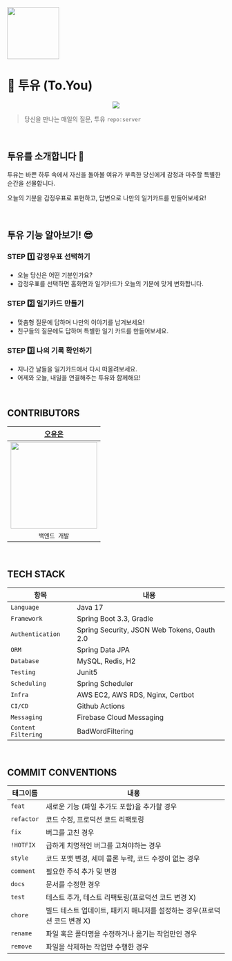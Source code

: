 <img src="https://github.com/user-attachments/assets/80afd469-575a-406e-abad-9feb51a54c1f" width=120 />

# 📮 투유 (To.You)
<p align="center"><img src="https://github.com/user-attachments/assets/d51d6718-a294-4117-b958-844d4ba39020"></p>

> 당신을 만나는 매일의 질문, 투유 `repo:server`

<br>

## 투유를 소개합니다 🙂

투유는 바쁜 하루 속에서 자신을 돌아볼 여유가 부족한 당신에게 감정과 마주할 특별한 순간을 선물합니다.

오늘의 기분을 감정우표로 표현하고, 답변으로 나만의 일기카드를 만들어보세요!

<br>

## 투유 기능 알아보기! 😎
### STEP 1️⃣ 감정우표 선택하기

- 오늘 당신은 어떤 기분인가요?
- 감정우표를 선택하면 홈화면과 일기카드가 오늘의 기분에 맞게 변화합니다.

### STEP 2️⃣ 일기카드 만들기

- 맞춤형 질문에 답하며 나만의 이야기를 남겨보세요!
- 친구들의 질문에도 답하며 특별한 일기 카드를 만들어보세요.

### STEP 3️⃣ 나의 기록 확인하기

- 지나간 날들을 일기카드에서 다시 떠올려보세요.
- 어제와 오늘, 내일을 연결해주는 투유와 함께해요!

<br>

## CONTRIBUTORS
| <div align="center"><a href="https://github.com/yueunfive">오유은</a></div> |
| :---------------------------: |
| [<img src="https://github.com/yueunfive.png" width="200" height="200">](https://github.com/yueunfive) |
|     `백엔드 개발`     |

<br>

## TECH STACK
| 항목                 | 내용                                              |
| ------------------- | ------------------------------------------------ |
| `Language`          | Java 17                                          |
| `Framework`         | Spring Boot 3.3, Gradle                          |
| `Authentication`    | Spring Security, JSON Web Tokens, Oauth 2.0      |
| `ORM`               | Spring Data JPA                                  |
| `Database`          | MySQL, Redis, H2                                 |
| `Testing`           | Junit5                                           |
| `Scheduling`        | Spring Scheduler                                 |
| `Infra`             | AWS EC2, AWS RDS, Nginx, Certbot                 |
| `CI/CD`             | Github Actions                                   |
| `Messaging`         | Firebase Cloud Messaging                         |
| `Content Filtering` | BadWordFiltering                                 |

<br>

## COMMIT CONVENTIONS
| 태그이름   | 내용                                                                      |
| ---------- | ------------------------------------------------------------------------- |
| `feat`     | 새로운 기능 (파일 추가도 포함)을 추가할 경우                              |
| `refactor` | 코드 수정, 프로덕션 코드 리팩토링                                                    |
| `fix `     | 버그를 고친 경우                                                          |
| `!HOTFIX`  | 급하게 치명적인 버그를 고쳐야하는 경우                                    |
| `style`    | 코드 포맷 변경, 세미 콜론 누락, 코드 수정이 없는 경우                     |
| `comment`  | 필요한 주석 추가 및 변경                                                  |
| `docs`     | 문서를 수정한 경우                                                        |
| `test`     | 테스트 추가, 테스트 리팩토링(프로덕션 코드 변경 X)                        |
| `chore`    | 빌드 테스트 업데이트, 패키지 매니저를 설정하는 경우(프로덕션 코드 변경 X) |
| `rename`   | 파일 혹은 폴더명을 수정하거나 옮기는 작업만인 경우                        |
| `remove`   | 파일을 삭제하는 작업만 수행한 경우                                        |
